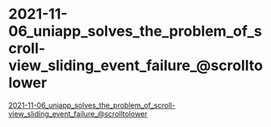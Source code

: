 # 2021-11-06_uniapp_solves_the_problem_of_scroll-view_sliding_event_failure_@scrolltolower
[2021-11-06_uniapp_solves_the_problem_of_scroll-view_sliding_event_failure_@scrolltolower](https://aiwithcloud.com/2022/09/14/2021_11_06_uniapp_solves_the_problem_of_scroll_view_sliding_event_failure_scrolltolower/)